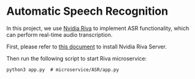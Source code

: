 # Automatic Speech Recognition

In this project, we use [Nvidia Riva](https://www.nvidia.com/en-us/ai-data-science/products/riva/) to implement ASR functionality, which can perform real-time audio transcription.


First, please refer to [this document](https://wiki.seeedstudio.com/Local_Voice_Chatbot/#install-riva-server) to install Nvidia Riva Server.

Then run the following script to start Riva microservice:

``` shell
python3 app.py  # microservice/ASR/app.py
```


